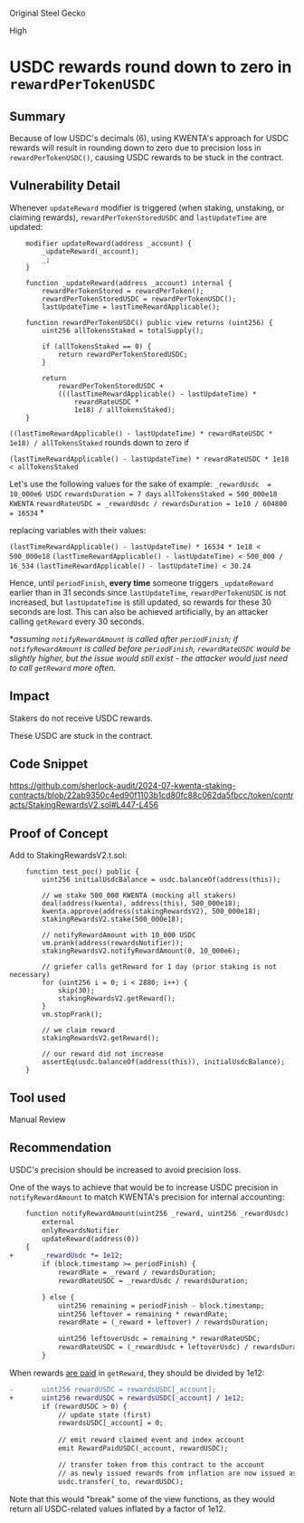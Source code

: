 Original Steel Gecko

High

# USDC rewards round down to zero in `rewardPerTokenUSDC`

## Summary

Because of low USDC's decimals (6), using KWENTA's approach for USDC rewards will result in rounding down to zero due to precision loss in `rewardPerTokenUSDC()`, causing USDC rewards to be stuck in the contract.

## Vulnerability Detail

Whenever `updateReward` modifier is triggered (when staking, unstaking, or claiming rewards), `rewardPerTokenStoredUSDC` and `lastUpdateTime` are updated:

```solidity
    modifier updateReward(address _account) {
        _updateReward(_account);
        _;
    }

    function _updateReward(address _account) internal {
        rewardPerTokenStored = rewardPerToken();
        rewardPerTokenStoredUSDC = rewardPerTokenUSDC();
        lastUpdateTime = lastTimeRewardApplicable();
```
```solidity
    function rewardPerTokenUSDC() public view returns (uint256) {
        uint256 allTokensStaked = totalSupply();

        if (allTokensStaked == 0) {
            return rewardPerTokenStoredUSDC;
        }

        return
            rewardPerTokenStoredUSDC +
            (((lastTimeRewardApplicable() - lastUpdateTime) *
                rewardRateUSDC *
                1e18) / allTokensStaked);
    }
```
`((lastTimeRewardApplicable() - lastUpdateTime) * rewardRateUSDC * 1e18) / allTokensStaked` rounds down to zero if 

`(lastTimeRewardApplicable() - lastUpdateTime) * rewardRateUSDC * 1e18 < allTokensStaked`

Let's use the following values for the sake of example: 
`_rewardUsdc  = 10_000e6 USDC`
`rewardsDuration = 7 days`
`allTokensStaked = 500_000e18 KWENTA`
`rewardRateUSDC = _rewardUsdc / rewardsDuration = 1e10 / 604800 = 16534` *

replacing variables with their values:

`(lastTimeRewardApplicable() - lastUpdateTime) * 16534 * 1e18 < 500_000e18`
`(lastTimeRewardApplicable() - lastUpdateTime) < 500_000 / 16_534`
`(lastTimeRewardApplicable() - lastUpdateTime) < 30.24`

Hence, until `periodFinish`, **every time** someone triggers `_updateReward` earlier than in 31 seconds since `lastUpdateTime`, `rewardPerTokenUSDC` is not increased, but `lastUpdateTime` is still updated, so rewards for these 30 seconds are lost. This can also be achieved artificially, by an attacker calling `getReward` every 30 seconds.

**assuming `notifyRewardAmount` is called after `periodFinish`; if `notifyRewardAmount` is called before `periodFinish`, `rewardRateUSDC` would be slightly higher, but the issue would still exist - the attacker would just need to call `getReward` more often.*

## Impact

Stakers do not receive USDC rewards.

These USDC are stuck in the contract.

## Code Snippet
https://github.com/sherlock-audit/2024-07-kwenta-staking-contracts/blob/22ab9350c4ed90f1103b1cd80fc88c062da5fbcc/token/contracts/StakingRewardsV2.sol#L447-L456
## Proof of Concept
Add to StakingRewardsV2.t.sol:
```solidity
    function test_poc() public {
        uint256 initialUsdcBalance = usdc.balanceOf(address(this));

        // we stake 500_000 KWENTA (mocking all stakers)
        deal(address(kwenta), address(this), 500_000e18);
        kwenta.approve(address(stakingRewardsV2), 500_000e18);
        stakingRewardsV2.stake(500_000e18);

        // notifyRewardAmount with 10_000 USDC
        vm.prank(address(rewardsNotifier));
        stakingRewardsV2.notifyRewardAmount(0, 10_000e6);

        // griefer calls getReward for 1 day (prior staking is not necessary)
        for (uint256 i = 0; i < 2880; i++) {
            skip(30);
            stakingRewardsV2.getReward();
        }
        vm.stopPrank();

        // we claim reward
        stakingRewardsV2.getReward();

        // our reward did not increase
        assertEq(usdc.balanceOf(address(this)), initialUsdcBalance);
    }

```
## Tool used

Manual Review

## Recommendation

USDC's precision should be increased to avoid precision loss.

One of the ways to achieve that would be to increase USDC precision in `notifyRewardAmount` to match KWENTA's precision for internal accounting:
 
```diff
    function notifyRewardAmount(uint256 _reward, uint256 _rewardUsdc)
        external
        onlyRewardsNotifier
        updateReward(address(0))
    {
+       _rewardUsdc *= 1e12;
        if (block.timestamp >= periodFinish) {
            rewardRate = _reward / rewardsDuration;
            rewardRateUSDC = _rewardUsdc / rewardsDuration;

        } else {
            uint256 remaining = periodFinish - block.timestamp;
            uint256 leftover = remaining * rewardRate;
            rewardRate = (_reward + leftover) / rewardsDuration;

            uint256 leftoverUsdc = remaining * rewardRateUSDC;
            rewardRateUSDC = (_rewardUsdc + leftoverUsdc) / rewardsDuration;
        }
```

When rewards [are paid](https://github.com/sherlock-audit/2024-07-kwenta-staking-contracts/blob/main/token/contracts/StakingRewardsV2.sol#L372-L382) in `getReward`, they should be divided by 1e12:

```diff
-       uint256 rewardUSDC = rewardsUSDC[_account];
+       uint256 rewardUSDC = rewardsUSDC[_account] / 1e12;
        if (rewardUSDC > 0) {
            // update state (first)
            rewardsUSDC[_account] = 0;
            
            // emit reward claimed event and index account
            emit RewardPaidUSDC(_account, rewardUSDC);

            // transfer token from this contract to the account
            // as newly issued rewards from inflation are now issued as non-escrowed
            usdc.transfer(_to, rewardUSDC);
```

Note that this would "break" some of the view functions, as they would return all USDC-related values inflated by a factor of 1e12.